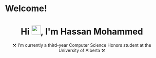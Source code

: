 # Welcome!
  <p align="center">
<h1 align="center">Hi <img src="https://raw.githubusercontent.com/MartinHeinz/MartinHeinz/master/wave.gif" width="30px" height="30px">, I'm Hassan Mohammed</h1>
<p align="center">
⚒️ I'm currently a third-year Computer Science Honors student at the University of Alberta ⚒️
